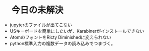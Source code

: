 # 　今日の未解決
- jupyterのファイルが出てこない
- USキーボードを簡単にしたいが、Karabinerがインストールできない
- AtomのフォントをRicty Diminishedに変えられない
- python標準入力の複数データの読み込みでつまづく。
